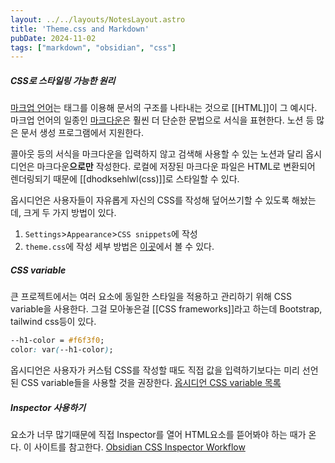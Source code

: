 ```yaml
---
layout: ../../layouts/NotesLayout.astro
title: 'Theme.css and Markdown'
pubDate: 2024-11-02
tags: ["markdown", "obsidian", "css"]
---
```


##### CSS로 스타일링 가능한 원리
[마크업 언어](https://en.wikipedia.org/wiki/Markup_language)는 태그를 이용해 문서의 구조를 나타내는 것으로 [[HTML]]이 그 예시다. 마크업 언어의 일종인 [마크다운](https://en.wikipedia.org/wiki/Markdown)은 훨씬 더 단순한 문법으로 서식을 표현한다. 노션 등 많은 문서 생성 프로그램에서 지원한다.

콜아웃 등의 서식을 마크다운을 입력하지 않고 검색해 사용할 수 있는 노션과 달리 옵시디언은 마크다운**으로만** 작성한다. 로컬에 저장된 마크다운 파일은 HTML로 변환되어 렌더링되기 때문에 [[dhodksehlwl(css)]]로 스타일할 수 있다.

옵시디언은 사용자들이 자유롭게 자신의 CSS를 작성해 덮어쓰기할 수 있도록 해놨는데, 크게 두 가지 방법이 있다.
1.  `Settings`>`Appearance`>`CSS snippets`에 작성
2.  `theme.css`에 작성
		세부 방법은 [이곳](https://docs.obsidian.md/Themes/App+themes/Build+a+theme)에서 볼 수 있다.

##### CSS variable
큰 프로젝트에서는 여러 요소에 동일한 스타일을 적용하고 관리하기 위해 CSS variable을 사용한다. 그걸 모아놓은걸 [[CSS frameworks]]라고 하는데 Bootstrap, tailwind css등이 있다.
```css
--h1-color = #f6f3f0;
color: var(--h1-color);
```

옵시디언은 사용자가 커스텀 CSS를 작성할 때도 직접 값을 입력하기보다는 미리 선언된 CSS variable들을 사용할 것을 권장한다. [옵시디언 CSS variable 목록](https://docs.obsidian.md/Reference/CSS+variables/CSS+variables)

##### Inspector 사용하기
요소가 너무 많기때문에 직접 Inspector를 열어 HTML요소를 뜯어봐야 하는 때가 온다. 이 사이트를 참고한다. [Obsidian CSS Inspector Workflow](https://forum.obsidian.md/t/obsidian-css-inspector-workflow/58178)